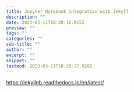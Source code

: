 ```yaml
---
title: Jupyter Notebook integration with Jekyll
description: ""
date: 2023-03-11T18:20:16.915Z
preview: ""
tags: ""
categories: ""
sub-title: ""
author: ""
excerpt: ""
snippet: ""
lastmod: 2023-03-11T18:20:27.920Z
---
```


https://jekyllnb.readthedocs.io/en/latest/